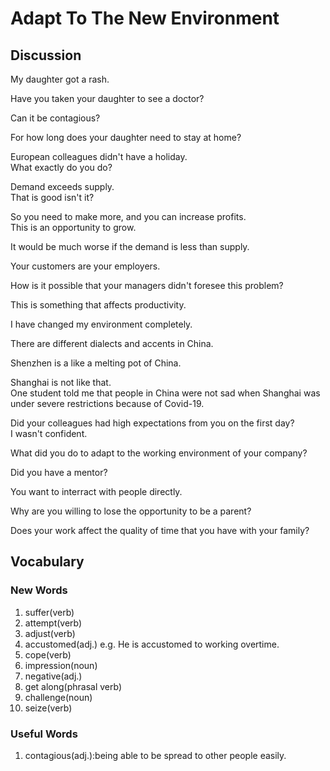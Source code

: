 # Adapt To The New Environment
## Discussion
My daughter got a rash.  

Have you taken your daughter to see a doctor?  

Can it be contagious?  

For how long does your daughter need to stay at home?  

European colleagues didn't have a holiday.  
What exactly do you do?  

Demand exceeds supply.  
That is good isn't it?  

So you need to make more, and you can increase profits.  
This is an opportunity to grow.  

It would be much worse if the demand is less than supply.  

Your customers are your employers.  

How is it possible that your managers didn't foresee this problem?  

This is something that affects productivity.  

I have changed my environment completely.  

There are different dialects and accents in China.  

Shenzhen is a like a melting pot of China.  

Shanghai is not like that.  
One student told me that people in China were not sad when Shanghai was under severe restrictions because of Covid-19.  

Did your colleagues had high expectations from you on the first day?  
I wasn't confident.  

What did you do to adapt to the working environment of your company?  

Did you have a mentor?  

You want to interract with people directly.

Why are you willing to lose the opportunity to be a parent?  

Does your work affect the quality of time that you have with your family?

## Vocabulary
### New Words
1. suffer(verb)
1. attempt(verb)
1. adjust(verb)
1. accustomed(adj.) e.g. He is accustomed to working overtime.
1. cope(verb)
1. impression(noun)
1. negative(adj.)
1. get along(phrasal verb)
1. challenge(noun)
1. seize(verb)

### Useful Words
1. contagious(adj.):being able to be spread to other people easily.
